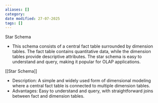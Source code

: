 ```yaml
---
aliases: []
category:
date modified: 27-07-2025
tags: []
---
```

Star Schema
   - This schema consists of a central fact table surrounded by dimension tables. The fact table contains quantitative data, while the dimension tables provide descriptive attributes. The star schema is easy to understand and query, making it popular for OLAP applications.



[[Star Schema]]
   - Description: A simple and widely used form of dimensional modeling where a central fact table is connected to multiple dimension tables.
   - Advantages: Easy to understand and query, with straightforward joins between fact and dimension tables.